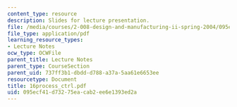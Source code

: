```yaml
---
content_type: resource
description: Slides for lecture presentation.
file: /media/courses/2-008-design-and-manufacturing-ii-spring-2004/095ecf41d73275eacab2ee6e1393ed2a_16process_ctrl.pdf
file_type: application/pdf
learning_resource_types:
- Lecture Notes
ocw_type: OCWFile
parent_title: Lecture Notes
parent_type: CourseSection
parent_uid: 737ff3b1-dbdd-d788-a37a-5aa61e6653ee
resourcetype: Document
title: 16process_ctrl.pdf
uid: 095ecf41-d732-75ea-cab2-ee6e1393ed2a
---
```

